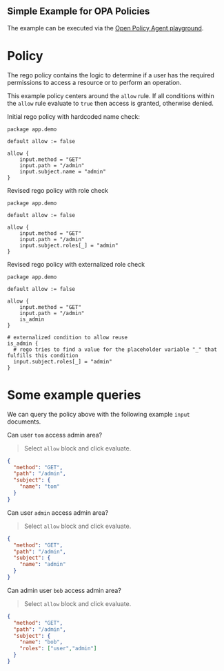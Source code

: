 Simple Example for OPA Policies
---

The example can be executed via the [Open Policy Agent playground](https://play.openpolicyagent.org).

# Policy

The rego policy contains the logic to determine if a user has the required permissions to access a resource or to perform 
an operation. 

This example policy centers around the `allow` rule. If all conditions within the `allow` rule evaluate to `true` then access is granted, otherwise denied.

Initial rego policy with hardcoded name check:
```rego
package app.demo

default allow := false

allow {
	input.method = "GET"
	input.path = "/admin"
	input.subject.name = "admin"
}
```

Revised rego policy with role check
```rego
package app.demo

default allow := false

allow {
	input.method = "GET"
	input.path = "/admin"
	input.subject.roles[_] = "admin"
}
```

Revised rego policy with externalized role check
```rego
package app.demo

default allow := false

allow {
	input.method = "GET"
	input.path = "/admin"
	is_admin
}

# externalized condition to allow reuse
is_admin {
  # rego tries to find a value for the placeholder variable "_" that fulfills this condition 
  input.subject.roles[_] = "admin"
}
```

# Some example queries

We can query the policy above with the following example `input` documents.

Can user `tom` access admin area?
 > Select `allow` block and click evaluate.
```json
{
  "method": "GET",
  "path": "/admin",
  "subject": {
    "name": "tom"
  }
}
```

Can user `admin` access admin area?
> Select `allow` block and click evaluate.
```json
{
  "method": "GET",
  "path": "/admin",
  "subject": {
    "name": "admin"
  }
}
```

Can admin user `bob` access admin area?
> Select `allow` block and click evaluate.
```json
{
  "method": "GET",
  "path": "/admin",
  "subject": {
    "name": "bob",
    "roles": ["user","admin"]
  }
}
```
